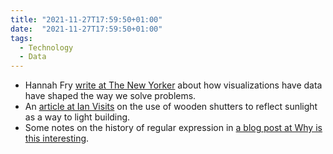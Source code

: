 ```yaml
---
title: "2021-11-27T17:59:50+01:00"
date:  "2021-11-27T17:59:50+01:00"
tags:
  - Technology
  - Data
---
```


* Hannah Fry [write at The New Yorker](http://web.archive.org/web/20211018145735/https://www.newyorker.com/magazine/2021/06/21/when-graphs-are-a-matter-of-life-and-death) about how visualizations have data have shaped the way we solve problems.
* An [article at Ian Visits](https://web.archive.org/web/20210812152239/https://www.ianvisits.co.uk/blog/2021/02/17/the-forgotten-era-of-light-reflectors-in-londons-alleys/) on the use of wooden shutters to reflect sunlight as a way to light building.
* Some notes on the history of regular expression in [a blog post at Why is this interesting](https://web.archive.org/web/20211111130603/https://whyisthisinteresting.substack.com/p/the-regular-expression-edition).
